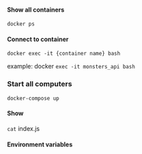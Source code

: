 #### Show all containers
`docker ps`

#### Connect to container
`docker exec -it {container name} bash`

example: docker `exec -it monsters_api bash`

### Start all computers
`docker-compose up`

#### Show 
`cat` index.js 

#### Environment variables
